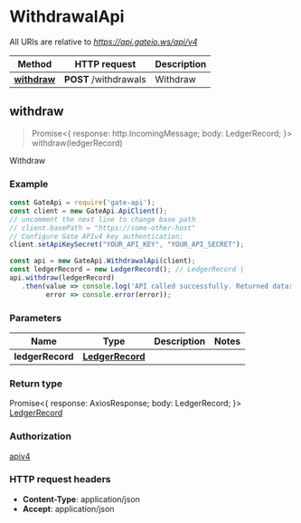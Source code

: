 # WithdrawalApi

All URIs are relative to *https://api.gateio.ws/api/v4*

Method | HTTP request | Description
------------- | ------------- | -------------
[**withdraw**](WithdrawalApi.md#withdraw) | **POST** /withdrawals | Withdraw


## withdraw

> Promise<{ response: http.IncomingMessage; body: LedgerRecord; }> withdraw(ledgerRecord)

Withdraw

### Example

```typescript
const GateApi = require('gate-api');
const client = new GateApi.ApiClient();
// uncomment the next line to change base path
// client.basePath = "https://some-other-host"
// Configure Gate APIv4 key authentication:
client.setApiKeySecret("YOUR_API_KEY", "YOUR_API_SECRET");

const api = new GateApi.WithdrawalApi(client);
const ledgerRecord = new LedgerRecord(); // LedgerRecord | 
api.withdraw(ledgerRecord)
   .then(value => console.log('API called successfully. Returned data: ', value.body),
         error => console.error(error));
```

### Parameters


Name | Type | Description  | Notes
------------- | ------------- | ------------- | -------------
 **ledgerRecord** | [**LedgerRecord**](LedgerRecord.md)|  | 

### Return type

Promise<{ response: AxiosResponse; body: LedgerRecord; }> [LedgerRecord](LedgerRecord.md)

### Authorization

[apiv4](../README.md#apiv4)

### HTTP request headers

- **Content-Type**: application/json
- **Accept**: application/json
